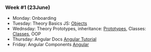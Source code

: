 ### Week #1 (23June)

- Monday: Onboarding
- Tuesday: Theory Basics JS: [Objects](https://learn.javascript.ru/object)
- Wednsday: Theory Prototypes, inheritance: [Prototypes](https://learn.javascript.ru/prototypes), Classes: [Classes](https://learn.javascript.ru/classes), OOP
- Thursday: Angular Docs [Angular Tutorial](https://angular.dev/tutorials/first-app)
- Friday: Angular Components [Angular](https://angular.dev/guide/components)
